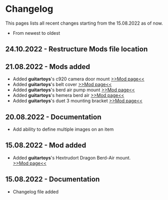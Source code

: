 # Changelog

This pages lists all recent changes starting from the 15.08.2022 as of now.

* From newest to oldest

## 24.10.2022 - Restructure Mods file location

## 21.08.2022 - Mods added
- Added **guitartoys**'s c920 camera door mount
  [>>Mod page<<](https://docs.hevort.com/#/pages/mods/mods?id=a-logitech-c920-camera-door-mount)
- Added **guitartoys**'s belt cover
  [>>Mod page<<](https://docs.hevort.com/#/pages/mods/mods?id=a-belt-cover)
- Added **guitartoys**'s berd air pump mount
  [>>Mod page<<](https://docs.hevort.com/#/pages/mods/mods?id=a-berd-air-pump-mount)
- Added **guitartoys**'s hemera berd air
  [>>Mod page<<](https://docs.hevort.com/#/pages/mods/mods?id=a-hemera-berd-air-nozzle)
- Added **guitartoys**'s duet 3 mounting bracket
  [>>Mod page<<](https://docs.hevort.com/#/pages/mods/mods?id=a-duet-3-mounting-bracket)

## 20.08.2022 - Documentation
- Add ability to define multiple images on an item

## 15.08.2022 - Mod added
- Added **guitartoys**'s Hextrudort Dragon Berd-Air mount.  
[>>Mod page<<](https://docs.hevort.com/#/pages/mods/mods?id=a-hextrudort-dragon-berd-air-mount)

## 15.08.2022 - Documentation
- Changelog file added
